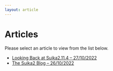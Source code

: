 ```yaml
---
layout: article
---
```


# Articles

Please select an article to view from the list below.

* [Looking Back at Suika2.11.4 – 27/10/2022](/articles/27-10-2022-looking-back-at-suika2.11.4)
* [The Suika2 Blog – 26/10/2022](/articles/26-10-2022-the-suika2-blog)
